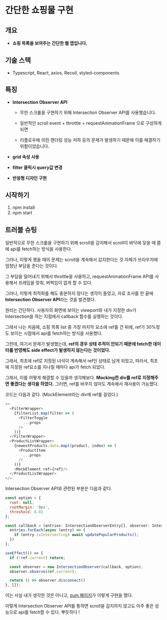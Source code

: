 # 간단한 쇼핑물 구현

## 개요

- **쇼핑 목록을 보여주는 간단한 웹 앱입니다.**

## 기술 스택
- Typescript, React, axios, Recoil, styled-components

## 특징

- **Intersection Observer API** 

  - 무한 스크롤을 구현하기 위해 Intersection Observer API를 사용했습니다. 

  - 일반적인 scroll event + throttle + requestAnimationFrame 으로 구성하게되면

  - 리플로우에 의한 렌더링 성능 저하 등의 문제가 발생하기 때문에 이를 해결하기 위함이었습니다. 

- **grid 속성 사용** 

- **filter 클릭시 query값 변경**

- **반응형 디자인 구현**

## 시작하기 

1. npm install
2. npm start

## 트러블 슈팅 

일반적으로 무한 스크롤을 구현하기 위해 scroll을 감지해서 scroll이 바닥에 닿을 때 쯤에 api를 fetch하는 방식을 사용한다.

그러나, 이렇게 했을 때의 문제는 scroll을 계속해서 감지한다는 것 자체가 브라우저에 엄청난 부담을 준다는 것이다. 

그 부담을 덜어내기 위해서 throttle을 사용하고, requestAnimationFrame API를 사용해서 프레임을 맞춰, 버벅임이 없게 할 수 있다. 

그러나, 이렇게 최적화를 해도 충분하지 않다는 생각이 들었고, 자료 조사를 한 끝에 **Intersection Observer API**라는 것을 발견했다. 

원리는 간단하다. 사용자의 화면에 보이는 viewport와 내가 지정한 div가 Intersection을 하는 지점에서 callback 함수를 실행하는 것이다. 

그래서 나는 처음에, 쇼핑 목록 list 중 가장 마지막 요소에 ref를 건 뒤에, ref가 30%정도 보이는 시점에서 api를 fetch하는 방식을 사용했다. 

그런데, 여기서 문제가 발생했는데, **ref의 경우 상태 추적이 안되기 때문에 fetch한 데이터를 반영해도 side effect가 발생하지 않는다는 것이었다.**

그래서, 최초에 ref로 지정된 녀석이 계속해서 ref인 상태로 남게 되었고, 따라서, 최초에 지정된 ref요소를 지나칠 때마다 api가 fetch 되었다. 

그래서, 이를 어떻게 해결할 수 있을까 생각해보다. **Mocking한 div를 ref로 지정해주면 좋겠다는 생각을 하였다.** 그러면, ref를 바꾸지 않아도 계속해서 재사용이 가능했다. 

코드는 다음과 같다. (MockElement라는 div에 ref를 걸었다.)

```js
<>
  <FilterWrapper>
    {filterList.map(filter => (
      <FilterToggle
        ...props
      />
    ))}
  </FilterWrapper>
  <ProductListWrapper>
    {newestProducts.data.map((product, index) => (
      <ProductItem 
        ...props
      />
    ))}
    <MockElement ref={ref}/>
  </ProductListWrapper>
</>
```

Intersection Observer API와 관련된 부분은 다음과 같다.

```js
const option = {
  root: null,
  rootMargin: '0px',
  threshold: 0.01
};

const callback = (entries: IntersectionObserverEntry[], observer: IntersectionObserver) => {
  entries.forEach(async (entry) => {
    if (entry.isIntersecting) await updatePopularProducts();
  })
};

useEffect(() => {
  if (!ref.current) return;

  const observer = new IntersectionObserver(callback, option);
  observer.observe(ref.current);

  return () => observer.disconnect()
}, []);
```

이는 사실 내가 생각한 것은 아니고, [zum 페이지](https://start.zum.com/popularity)가 이렇게 구현을 했다. 

이렇게 Intersection Observer API를 통하면 scroll을 감지하지 않고도 아주 좋은 성능으로 api를 fetch할 수 있다. 뿌듯하다 !
